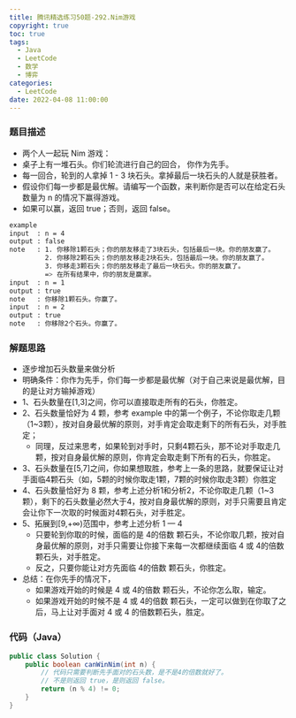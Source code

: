 ```yaml
---
title: 腾讯精选练习50题-292.Nim游戏
copyright: true
toc: true
tags:
  - Java
  - LeetCode
  - 数学
  - 博弈
categories:
  - LeetCode
date: 2022-04-08 11:00:00
---
```



### 题目描述

 * 两个人一起玩 Nim 游戏：
 * 桌子上有一堆石头。你们轮流进行自己的回合， 你作为先手。
 * 每一回合，轮到的人拿掉 1 - 3 块石头。拿掉最后一块石头的人就是获胜者。
 * 假设你们每一步都是最优解。请编写一个函数，来判断你是否可以在给定石头数量为 n 的情况下赢得游戏。
 * 如果可以赢，返回 true；否则，返回 false。

```bash
example
input  : n = 4
output : false
note   : 1. 你移除1颗石头；你的朋友移走了3块石头，包括最后一块。你的朋友赢了。
         2. 你移除2颗石头；你的朋友移走2块石头，包括最后一块。你的朋友赢了。
         3. 你移走3颗石头；你的朋友移走了最后一块石头。你的朋友赢了。
         => 在所有结果中，你的朋友是赢家。
input  : n = 1
output : true
note   : 你移除1颗石头。你赢了。
input  : n = 2
output : true
note   : 你移除2个石头。你赢了。
```

<!--more-->

### 解题思路

+ 逐步增加石头数量来做分析
+ 明确条件：你作为先手，你们每一步都是最优解（对于自己来说是最优解，目的是让对方输掉游戏）
+ 1、石头数量在[1,3]之间，你可以直接取走所有的石头，你胜定。
+ 2、石头数量恰好为 4 颗，参考 example 中的第一个例子，不论你取走几颗（1~3颗），按对自身最优解的原则，对手肯定会取走剩下的所有石头，对手胜定；
    - 同理，反过来思考，如果轮到对手时，只剩4颗石头，那不论对手取走几颗，按对自身最优解的原则，你肯定会取走剩下所有的石头，你胜定。
+ 3、石头数量在[5,7]之间，你如果想取胜，参考上一条的思路，就要保证让对手面临4颗石头（如，5颗的时候你取走1颗，7颗的时候你取走3颗）你胜定
+ 4、石头数量恰好为 8 颗，参考上述分析1和分析2，不论你取走几颗（1~3颗），剩下的石头数量必然大于4，按对自身最优解的原则，对手只需要且肯定会让你下一次取的时候面对4颗石头，对手胜定。
+ 5、拓展到[9,+∞)范围中，参考上述分析 1 — 4
    - 只要轮到你取的时候，面临的是 4的倍数 颗石头，不论你取几颗，按对自身最优解的原则，对手只需要让你接下来每一次都继续面临 4 或 4的倍数颗石头，对手胜定。
    - 反之，只要你能让对方先面临 4的倍数 颗石头，你胜定。
+ 总结：在你先手的情况下，
    - 如果游戏开始的时候是 4 或 4的倍数 颗石头，不论你怎么取，输定。
    - 如果游戏开始的时候不是 4 或 4的倍数 颗石头，一定可以做到在你取了之后，马上让对手面对 4 或 4 的倍数颗石头，胜定。

### 代码（Java）
```java
public class Solution {
    public boolean canWinNim(int n) {
        // 代码只需要判断先手面对的石头数，是不是4的倍数就好了。
        // 不是则返回 true，是则返回 false。
        return (n % 4) != 0;
    }
}
```